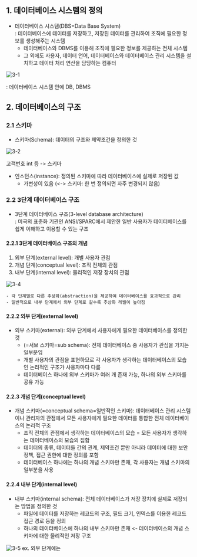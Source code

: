 ## 1. 데이터베이스 시스템의 정의  
* 데이터베이스 시스템(DBS=Data Base System)  
: 데이터베이스에 데이터를 저장하고, 저장된 데이터를 관리하여 조직에 필요한 정보를 생성해주는 시스템
    - 데이터베이스와 DBMS를 이용해 조직에 필요한 정보를 제공하는 전체 시스템
    - 그 외에도 사용자, 데이터 언어, 데이터베이스와 데이터베이스 관리 시스템을 설치하고 데이터 처리 연산을 담당하는 컴퓨터  
    
![3-1](https://user-images.githubusercontent.com/104348646/178722250-ebb9f181-6100-4644-9197-0e8bbc320b9c.jpg)

: 데이터베이스 시스템 안에 DB, DBMS

## 2. 데이터베이스의 구조  

### 2.1 스키마  
* 스키마(Schema): 데이터의 구조와 제약조건을 정의한 것  

![3-2](https://user-images.githubusercontent.com/104348646/178722257-afd78da2-8f22-4ae5-a73b-52eb779fc4c2.jpg)

고객번호 int 등 -> 스키마

* 인스턴스(instance): 정의된 스키마에 따라 데이터베이스에 실제로 저장된 값
    - 가변성이 있음 (<-> 스키마: 한 번 정의되면 자주 변경되지 않음)

### 2.2 3단계 데이터베이스 구조
* 3단계 데이터베이스 구조(3-level database architecture)  
: 미국의 표준화 기관인 ANSI/SPARC에서 제안한 일반 사용자가 데이터베이스를 쉽게 이해하고 이용할 수 있는 구조

#### 2.2.1 3단계 데이터베이스 구조의 개념
1) 외부 단계(external level): 개별 사용자 관점
2) 개념 단계(conceptual level): 조직 전체의 관점
3) 내부 단계(internal level): 물리적인 저장 장치의 관점

![3-4](https://user-images.githubusercontent.com/104348646/178722264-18d42a4f-ce3f-4e15-8fb4-e05b147d4541.jpg)

    - 각 단계별로 다른 추상화(abstraction)을 제공하여 데이터베이스를 효과적으로 관리
    - 일반적으로 내부 단계에서 외부 단계로 갈수록 추상화 레벨이 높아짐

#### 2.2.2 외부 단계(external level)
* 외부 스키마(external): 외부 단계에서 사용자에게 필요한 데이터베이스를 정의한 것
    - (=서브 스키마=sub schema): 전체 데이터베이스 중 사용자가 관심을 가지는 일부분임
    - 개별 사용자의 관점을 표현하므로 각 사용자가 생각하는 데이터베이스의 모습인 논리적인 구조가 사용자마다 다름
    - 데이터베이스 하나에 외부 스키마가 여러 개 존재 가능, 하나의 외부 스키마를 공유 가능

#### 2.2.3 개념 단계(conceptual level)
* 개념 스키마(=conceptual schema=일반적인 스키마): 데이터베이스 관리 시스템이나 관리자의 관점에서 모든 사용자에게 필요한 데이터를 통합한 전체 데이터베이스의 논리적 구조
    - 조직 전체의 관점에서 생각하는 데이터베이스의 모습 = 모든 사용자가 생각하는 데이터베이스의 모습의 집합
    - 데이터의 종류, 데이터들 간의 관계, 제약조건 뿐만 아니라 데이터에 대한 보안 정책, 접근 권한에 대한 정의를 포함
    - 데이터베이스 하나에는 하나의 개념 스키마만 존재, 각 사용자는 개념 스키마의 일부분을 사용

#### 2.2.4 내부 단계(internal level)
* 내부 스키마(internal schema): 전체 데이터베이스가 저장 장치에 실제로 저장되는 방법을 정의한 것
    - 파일에 데이터를 저장하는 레코드의 구조, 필드 크기, 인덱스를 이용한 레코드 접근 경로 등을 정의
    - 하나의 데이터베이스에 하나의 내부 스키마만 존재 <- 데이터베이스의 개념 스키마에 대한 물리적인 저장 구조

![3-5](https://user-images.githubusercontent.com/104348646/178722271-a6e1e7ce-df2f-40fd-8749-9a84a72ad57f.jpg)
ex. 외부 단계에는
